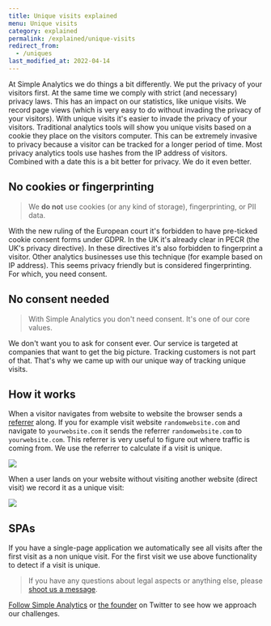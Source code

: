 ```yaml
---
title: Unique visits explained
menu: Unique visits
category: explained
permalink: /explained/unique-visits
redirect_from:
  - /uniques
last_modified_at: 2022-04-14
---
```


At Simple Analytics we do things a bit differently. We put the privacy of your visitors first. At the same time we comply with strict (and necessary) privacy laws. This has an impact on our statistics, like unique visits. We record page views (which is very easy to do without invading the privacy of your visitors). With unique visits it's easier to invade the privacy of your visitors. Traditional analytics tools will show you unique visits based on a cookie they place on the visitors computer. This can be extremely invasive to privacy because a visitor can be tracked for a longer period of time. Most privacy analytics tools use hashes from the IP address of visitors. Combined with a date this is a bit better for privacy. We do it even better.

## No cookies or fingerprinting

> We **do not** use cookies (or any kind of storage), fingerprinting, or PII data.

With the new ruling of the European court it's forbidden to have pre-ticked cookie consent forms under GDPR. In the UK it's already clear in PECR (the UK's privacy directive). In these directives it's also forbidden to fingerprint a visitor. Other analytics businesses use this technique (for example based on IP address). This seems privacy friendly but is considered fingerprinting. For which, you need consent.

## No consent needed

> With Simple Analytics you don't need consent. It's one of our core values.

We don't want you to ask for consent ever. Our service is targeted at companies that want to get the big picture. Tracking customers is not part of that. That's why we came up with our unique way of tracking unique visits.

## How it works

When a visitor navigates from website to website the browser sends a [referrer](https://en.wikipedia.org/wiki/HTTP_referer) along. If you for example visit website `randomwebsite.com` and navigate to `yourwebsite.com` it sends the referrer `randomwebsite.com` to `yourwebsite.com`. This referrer is very useful to figure out where traffic is coming from. We use the referrer to calculate if a visit is unique.

![](/images/referrer-visit.jpg)

When a user lands on your website without visiting another website (direct visit) we record it as a unique visit:

![](/images/direct-visit.jpg)

## SPAs

If you have a single-page application we automatically see all visits after the first visit as a non unique visit. For the first visit we use above functionality to detect if a visit is unique.

> If you have any questions about legal aspects or anything else, please [shoot us a message](https://simpleanalytics.com/contact).

[Follow Simple Analytics](https://twitter.com/SimpleAnalytic) or [the founder](https://twitter.com/adriaanvrossum) on Twitter to see how we approach our challenges.
